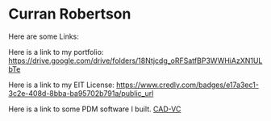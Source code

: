 # Curran Robertson

Here are some Links:

Here is a link to my portfolio: https://drive.google.com/drive/folders/18Ntjcdg_oRFSatfBP3WWHiAzXN1ULbTe

Here is a link to my EIT License: https://www.credly.com/badges/e17a3ec1-3c2e-408d-8bba-ba95702b791a/public_url

Here is a link to some PDM software I built.
[CAD-VC](https://cad-vc.org/)

